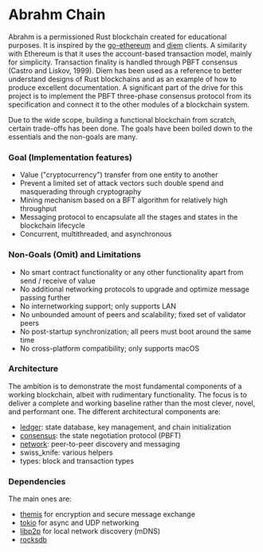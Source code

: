 # Abrahm Chain
Abrahm is a permissioned Rust blockchain created for educational purposes. It is inspired by the [go-ethereum](https://github.com/ethereum/go-ethereum) and [diem](https://github.com/diem/diem) clients. A similarity with Ethereum is that it uses the account-based transaction model, mainly for simplicity. Transaction finality is handled through PBFT consensus (Castro and Liskov, 1999). Diem has been used as a reference to better understand designs of Rust blockchains and as an example of how to produce excellent documentation. A significant part of the drive for this project is to implement the PBFT three-phase consensus protocol from its specification and connect it to the other modules of a blockchain system.

Due to the wide scope, building a functional blockchain from scratch, certain trade-offs has been done. The goals have been boiled down to the essentials and the non-goals are many.


### Goal (Implementation features)
* Value ("cryptocurrency") transfer from one entity to another
* Prevent a limited set of attack vectors such double spend and masquerading through cryptography
* Mining mechanism based on a BFT algorithm for relatively high throughput
* Messaging protocol to encapsulate all the stages and states in the blockchain lifecycle
* Concurrent, multithreaded, and asynchronous

### Non-Goals (Omit) and Limitations
* No smart contract functionality or any other functionality apart from send / receive of value
* No additional networking protocols to upgrade and optimize message passing further
* No internetworking support; only supports LAN
* No unbounded amount of peers and scalability; fixed set of validator peers
* No post-startup synchronization; all peers must boot around the same time
* No cross-platform compatibility; only supports macOS

### Architecture
The ambition is to demonstrate the most fundamental components of a working blockchain, albeit with rudimentary functionality. The focus is to deliver a complete and working baseline rather than the most clever, novel, and performant one. The different architectural components are:
* [ledger](src/ledger/README.md): state database, key management, and chain initialization
* [consensus](src/consensus/README.md): the state negotiation protocol (PBFT)
* [network](src/network/README.md): peer-to-peer discovery and messaging
* swiss_knife: various helpers
* types: block and transaction types

### Dependencies
The main ones are:
* [themis](https://www.cossacklabs.com/themis/) for encryption and secure message exchange
* [tokio](https://github.com/tokio-rs/tokio) for async and UDP networking
* [libp2p](https://github.com/libp2p/rust-libp2p) for local network discovery (mDNS)
* [rocksdb](https://rocksdb.org/)
